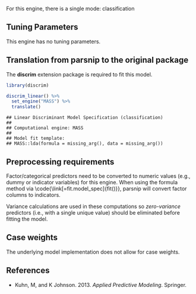


For this engine, there is a single mode: classification

## Tuning Parameters

This engine has no tuning parameters. 

## Translation from parsnip to the original package

The **discrim** extension package is required to fit this model.


``` r
library(discrim)

discrim_linear() %>% 
  set_engine("MASS") %>% 
  translate()
```

```
## Linear Discriminant Model Specification (classification)
## 
## Computational engine: MASS 
## 
## Model fit template:
## MASS::lda(formula = missing_arg(), data = missing_arg())
```

## Preprocessing requirements


Factor/categorical predictors need to be converted to numeric values (e.g., dummy or indicator variables) for this engine. When using the formula method via \\code{\\link[=fit.model_spec]{fit()}}, parsnip will convert factor columns to indicators.


Variance calculations are used in these computations so _zero-variance_ predictors (i.e., with a single unique value) should be eliminated before fitting the model. 



## Case weights


The underlying model implementation does not allow for case weights. 

## References

 - Kuhn, M, and K Johnson. 2013. _Applied Predictive Modeling_. Springer.
